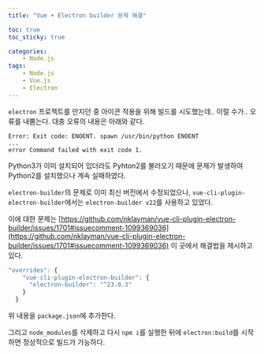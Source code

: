 ```yaml
---
title: "Vue + Electron builder 문제 해결"

toc: true
toc_sticky: true

categories:
    - Node.js
tags:
    - Node.js
    - Vue.js
    - Electron
---
```


`electron` 프로젝트를 만지던 중 아이콘 적용을 위해 빌드를 시도했는데.. 이럴 수가.. 오류를 내뿜는다. 대충 오류의 내용은 아래와 같다.
```error
Error: Exit code: ENOENT. spawn /usr/bin/python ENOENT
...
error Command failed with exit code 1.
```

Python3가 이미 설치되어 있더라도 Pyhton2를 불러오기 때문에 문제가 발생하여 Python2를 설치했으나 계속 실패하였다.

`electron-builder`의 문제로 이미 최신 버전에서 수정되었으나, `vue-cli-plugin-electron-builder`에서는 `electron-builder v22`를 사용하고 있었다.

이에 대한 문제는 [https://github.com/nklayman/vue-cli-plugin-electron-builder/issues/1701#issuecomment-1099369036](https://github.com/nklayman/vue-cli-plugin-electron-builder/issues/1701#issuecomment-1099369036) 이 곳에서 해결법을 제시하고 있다.

```js
"overrides": {
    "vue-cli-plugin-electron-builder": {
      "electron-builder": "^23.0.3"
    }
  }
```
위 내용을 `package.json`에 추가한다.

그리고 `node_modules`를 삭제하고 다시 `npm i`를 실행한 뒤에 `electron:build`를 시작하면 정상적으로 빌드가 가능하다.